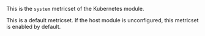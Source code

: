 This is the `system` metricset of the Kubernetes module.

This is a default metricset. If the host module is unconfigured, this metricset is enabled by default.

